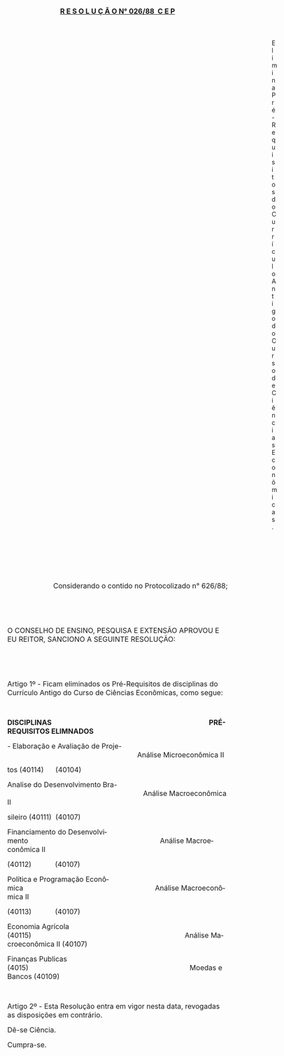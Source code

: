 <body lang=PT-BR style='tab-interval:36.0pt'>

<div class=Section1>

<p class=MsoNormal align=center style='text-align:center'><b><u><span
style='font-size:12.0pt;mso-bidi-font-size:10.0pt'>R E S O L U Ç Ã O N° 026/88
 C E P<o:p></o:p></span></u></b></p>

<p class=MsoNormal><span style='font-size:12.0pt;mso-bidi-font-size:10.0pt'><o:p>&nbsp;</o:p></span></p>

<p class=MsoBodyTextIndent style='margin-left:16.0cm;text-indent:0cm'>Elimina
Pré-Requisitos do Currículo Antigo do Curso de Ciências Econômicas.</p>

<p class=MsoNormal><span style='font-size:12.0pt;mso-bidi-font-size:10.0pt'><o:p>&nbsp;</o:p></span></p>

<p class=MsoNormal><span style='font-size:12.0pt;mso-bidi-font-size:10.0pt'><o:p>&nbsp;</o:p></span></p>

<p class=MsoNormal><span style='font-size:12.0pt;mso-bidi-font-size:10.0pt'><o:p>&nbsp;</o:p></span></p>

<p class=MsoNormal align=right style='text-align:right'><span style='font-size:
12.0pt;mso-bidi-font-size:10.0pt'>Considerando o contido no Protocolizado n°
626/88;<o:p></o:p></span></p>

<p class=MsoNormal><span style='font-size:12.0pt;mso-bidi-font-size:10.0pt'><o:p>&nbsp;</o:p></span></p>

<p class=MsoNormal><span style='font-size:12.0pt;mso-bidi-font-size:10.0pt'><o:p>&nbsp;</o:p></span></p>

<p class=MsoNormal><span style='font-size:12.0pt;mso-bidi-font-size:10.0pt'>O CONSELHO
DE ENSINO, PESQUISA E EXTENSÃO APROVOU E EU REITOR, SANCIONO A SEGUINTE
RESOLUÇÃO:<o:p></o:p></span></p>

<p class=MsoNormal><span style='font-size:12.0pt;mso-bidi-font-size:10.0pt'><o:p>&nbsp;</o:p></span></p>

<p class=MsoNormal><span style='font-size:12.0pt;mso-bidi-font-size:10.0pt'><o:p>&nbsp;</o:p></span></p>

<p class=MsoNormal><span style='font-size:12.0pt;mso-bidi-font-size:10.0pt'>Artigo
1º - Ficam eliminados os Pré-Requisitos de disciplinas do Currículo Antigo do
Curso de Ciências Econômicas, como segue: <o:p></o:p></span></p>

<p class=MsoNormal><b><span style='font-size:12.0pt;mso-bidi-font-size:10.0pt'><o:p>&nbsp;</o:p></span></b></p>

<p class=MsoNormal><b><span style='font-size:12.0pt;mso-bidi-font-size:10.0pt'>DISCIPLINAS<span
style='mso-tab-count:8'>                                                                                               </span>PRÉ-REQUISITOS
ELIMNADOS<o:p></o:p></span></b></p>

<p class=MsoNormal><span style='font-size:12.0pt;mso-bidi-font-size:10.0pt'>-
Elaboração e Avaliação de <span class=SpellE>Proje</span>-<span
style='mso-tab-count:6'>                                                                  </span>Análise
Microeconômica II<o:p></o:p></span></p>

<p class=MsoNormal><span class=GramE><span style='font-size:12.0pt;mso-bidi-font-size:
10.0pt'>tos</span></span><span style='font-size:12.0pt;mso-bidi-font-size:10.0pt'>
(40114)<span style='mso-tab-count:1'>      </span>(40104)<o:p></o:p></span></p>

<p class=MsoNormal><span style='font-size:12.0pt;mso-bidi-font-size:10.0pt'>Analise
do Desenvolvimento <span class=SpellE>Bra</span>-<span style='mso-tab-count:
6'>                                                                     </span>Análise
Macroeconômica II<o:p></o:p></span></p>

<p class=MsoNormal><span class=SpellE><span class=GramE><span style='font-size:
12.0pt;mso-bidi-font-size:10.0pt'>sileiro</span></span></span><span
style='font-size:12.0pt;mso-bidi-font-size:10.0pt'> (40111)<span
style='mso-tab-count:1'>  </span>(40107)<o:p></o:p></span></p>

<p class=MsoNormal><span style='font-size:12.0pt;mso-bidi-font-size:10.0pt'>Financiamento
do Desenvolvimento<span style='mso-tab-count:6'>                                                                   </span>Análise
Macroeconômica II<o:p></o:p></span></p>

<p class=MsoNormal><span style='font-size:12.0pt;mso-bidi-font-size:10.0pt'>(40112<span
class=GramE>)</span><span style='mso-tab-count:1'>            </span>(40107)<o:p></o:p></span></p>

<p class=MsoNormal><span style='font-size:12.0pt;mso-bidi-font-size:10.0pt'>Política
e Programação Econômica<span style='mso-tab-count:6'>                                                                   </span>Análise
Macroeconômica II<o:p></o:p></span></p>

<p class=MsoNormal><span style='font-size:12.0pt;mso-bidi-font-size:10.0pt'>(40113<span
class=GramE>)</span><span style='mso-tab-count:1'>            </span>(40107)<o:p></o:p></span></p>

<p class=MsoNormal><span style='font-size:12.0pt;mso-bidi-font-size:10.0pt'>Economia
Agrícola (40115<span class=GramE>)</span><span style='mso-tab-count:7'>                                                                              </span>Análise
Macroeconômica II (40107)<o:p></o:p></span></p>

<p class=MsoNormal><span style='font-size:12.0pt;mso-bidi-font-size:10.0pt'>Finanças
Publicas (4015<span class=GramE>)</span><span style='mso-tab-count:7'>                                                                                  </span>Moedas
e Bancos (40109)<o:p></o:p></span></p>

<p class=MsoNormal><span style='font-size:12.0pt;mso-bidi-font-size:10.0pt'><o:p>&nbsp;</o:p></span></p>

<p class=MsoNormal><span style='font-size:12.0pt;mso-bidi-font-size:10.0pt'>Artigo
2º - Esta Resolução entra em vigor nesta data, revogadas as disposições em
contrário.<o:p></o:p></span></p>

<p class=MsoNormal><span style='font-size:12.0pt;mso-bidi-font-size:10.0pt'>Dê-se
Ciência.<o:p></o:p></span></p>

<p class=MsoNormal><span style='font-size:12.0pt;mso-bidi-font-size:10.0pt'>Cumpra-se.<o:p></o:p></span></p>

</div>

</body>
